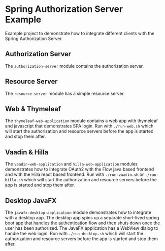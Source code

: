 # Spring Authorization Server Example

Example project to demonstrate how to integrate different
clients with the Spring Authorization Server.

## Authorization Server

The `authorization-server` module contains the authorization server.

## Resource Server

The `resource-server` module has a simple resource server.

## Web & Thymeleaf

The `thymeleaf-web-application` module contains a web app with thymeleaf
and javascript that demonstrates SPA login. Run with `./run-web.sh` which
will start the authorization and resource servers before the app is started
and stop them after.

## Vaadin & Hilla

The `vaadin-web-application` and `hilla-web-application` modules demonstrates
how to integrate OAuth2 with the Flow java based frontend and with the Hilla
react based frontend. Run with `./run-vaadin.sh` or `./run-hilla.sh` which
will start the authorization and resource servers before the app is started
and stop them after.

## Desktop JavaFX

The `javafx-desktop-application` module demonstrates how to integrate with
a desktop app. The desktop app spins up a separate short-lived spring boot app
that handles the authentication flow and then shuts down once the user has been
authorized. The JavaFX application has a WebView dialog to handle the web login.
Run with `./run-desktop.sh` which will start the authorization and resource servers
before the app is started and stop them after.


